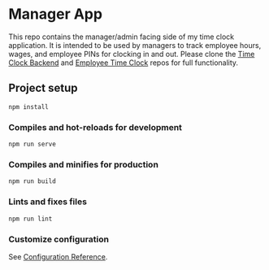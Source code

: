 # Manager App

This repo contains the manager/admin facing side of my time clock application. It is intended to be used by managers to track employee hours, wages, and employee PINs for clocking in and out. Please clone the [Time Clock Backend](https://github.com/Blake-Herbert/Time-Clock-Backend) and [Employee Time Clock](https://github.com/Blake-Herbert/Employee-Time-Clock) repos for full functionality.

## Project setup
```
npm install
```

### Compiles and hot-reloads for development
```
npm run serve
```

### Compiles and minifies for production
```
npm run build
```

### Lints and fixes files
```
npm run lint
```

### Customize configuration
See [Configuration Reference](https://cli.vuejs.org/config/).

